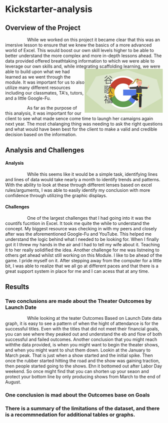 # Kickstarter-analysis
## Overview of the Project
&emsp;&emsp;&emsp;&emsp;&emsp;While we worked on this project it became clear that this was an imersive lesson to ensure that we knew the basics of a more advanced world of Excel. This would boost our own skill levels higher to be able to better understand the more complex and more in-depth lessons ahead. The data provided offered breathtaking information to which we were able to leverage our own skills and, while integrating scaffolding learning, <img src="https://github.com/ChristianShada/Kickstarter-analysis/blob/main/Google-Fu5.jpg" align="right" width="250"> we were able to build upon what we had learned as we went through the module. It was important for us to also utilize many different resources including our classmates, TA's, tutors, and a little Google-Fu.</p> 
&emsp;&emsp;&emsp;&emsp;&emsp;As far as the purpose of this analysis, it was important for our client to see what made sence come time to laungh her camaigns again next year. The most chalanging thing was needing to ask the right questions and what would have been best for the client to make a valid and credible decision based on the information.
## Analysis and Challenges
#### Analysis
&emsp;&emsp;&emsp;&emsp;&emsp;While this seems like it would be a simple task, identifying lines and lines of data would take nearly a month to identify trends and patterns. With the ability to look at these through different lenses based on excel rules/arguments, I was able to easily identify my conclusion with more confidence through utilizing the graphic displays. 
#### Challenges
&emsp;&emsp;&emsp;&emsp;&emsp;One of the largest challenges that I had going into it was the countifs fucntion in Excel. It took me quite the while to understand the concept. My biggest resource was checking in with my peers and closely after was the aforementioned Google-Fu and YouTube. This helped me understand the logic behind what I needed to be looking for. When I finally got it I threw my hands in the air and I had to tell my wife about it. Teaching it to her really solidified the idea. Another challenge for me was listneing to others get ahead whilst still working on this Module. I like to be ahead of the game. I pride myself on it. After stepping away from the computer for a little bit, I was able to realize that we all go at different paces and that there is a great support system in place for me and I can acess that at any time.
## Results
### Two conclusions are made about the Theater Outcomes by Launch Date
&emsp;&emsp;&emsp;&emsp;&emsp;While looking at the teater Outcomes Based on Launch Date data graph, it is easy to see a pattern of when the hight of attendance is for the successful titles. Even with the titles that did not meet their financial goals, you can see where they peaked out and understand the eb and flow of both successful and failed outcomes. Another conclusion that you might reach withthe data provided, is when you might want to begin the theater shows, and when you might want to shut them down. Lookin at the January to March peak. That is just when a show started and the initial spike. Then once the rubber started hitting the road and the show was gaining traction, then people started going to the shows. Ehn it bottomed out after Labor Day weekend. So once might find that you can shorten up your seaon and protect your bottom line by only producing shows from March to the end of August.
### One conclusion is mad about the Outcomes base on Goals
### There is a summary of the limitations of the dataset, and there is a recommnedation for additional tables or graphs.
